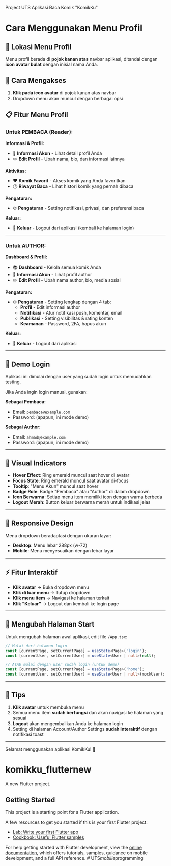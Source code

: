Project UTS Aplikasi Baca Komik "KomikKu"

# Cara Menggunakan Menu Profil

## 🎯 Lokasi Menu Profil

Menu profil berada di **pojok kanan atas** navbar aplikasi, ditandai dengan **icon avatar bulat** dengan inisial nama Anda.

## 🚀 Cara Mengakses

1. **Klik pada icon avatar** di pojok kanan atas navbar
2. Dropdown menu akan muncul dengan berbagai opsi

## 📋 Fitur Menu Profil

### Untuk PEMBACA (Reader):

**Informasi & Profil:**
- 📝 **Informasi Akun** - Lihat detail profil Anda
- ✏️ **Edit Profil** - Ubah nama, bio, dan informasi lainnya

**Aktivitas:**
- ❤️ **Komik Favorit** - Akses komik yang Anda favoritkan
- 🕐 **Riwayat Baca** - Lihat histori komik yang pernah dibaca

**Pengaturan:**
- ⚙️ **Pengaturan** - Setting notifikasi, privasi, dan preferensi baca

**Keluar:**
- 🚪 **Keluar** - Logout dari aplikasi (kembali ke halaman login)

---

### Untuk AUTHOR:

**Dashboard & Profil:**
- 📚 **Dashboard** - Kelola semua komik Anda
- 📝 **Informasi Akun** - Lihat profil author
- ✏️ **Edit Profil** - Ubah nama author, bio, media sosial

**Pengaturan:**
- ⚙️ **Pengaturan** - Setting lengkap dengan 4 tab:
  - **Profil** - Edit informasi author
  - **Notifikasi** - Atur notifikasi push, komentar, email
  - **Publikasi** - Setting visibilitas & rating konten
  - **Keamanan** - Password, 2FA, hapus akun

**Keluar:**
- 🚪 **Keluar** - Logout dari aplikasi

---

## 🔐 Demo Login

Aplikasi ini dimulai dengan user yang sudah login untuk memudahkan testing.

Jika Anda ingin login manual, gunakan:

**Sebagai Pembaca:**
- Email: `pembaca@example.com`
- Password: (apapun, ini mode demo)

**Sebagai Author:**
- Email: `ahmad@example.com`
- Password: (apapun, ini mode demo)

---

## 🎨 Visual Indicators

- **Hover Effect**: Ring emerald muncul saat hover di avatar
- **Focus State**: Ring emerald muncul saat avatar di-focus
- **Tooltip**: "Menu Akun" muncul saat hover
- **Badge Role**: Badge "Pembaca" atau "Author" di dalam dropdown
- **Icon Berwarna**: Setiap menu item memiliki icon dengan warna berbeda
- **Logout Merah**: Button keluar berwarna merah untuk indikasi jelas

---

## 📱 Responsive Design

Menu dropdown beradaptasi dengan ukuran layar:
- **Desktop**: Menu lebar 288px (w-72)
- **Mobile**: Menu menyesuaikan dengan lebar layar

---

## ⚡ Fitur Interaktif

- **Klik avatar** → Buka dropdown menu
- **Klik di luar menu** → Tutup dropdown
- **Klik menu item** → Navigasi ke halaman terkait
- **Klik "Keluar"** → Logout dan kembali ke login page

---

## 🔄 Mengubah Halaman Start

Untuk mengubah halaman awal aplikasi, edit file `/App.tsx`:

```typescript
// Mulai dari halaman login
const [currentPage, setCurrentPage] = useState<Page>('login');
const [currentUser, setCurrentUser] = useState<User | null>(null);

// ATAU mulai dengan user sudah login (untuk demo)
const [currentPage, setCurrentPage] = useState<Page>('home');
const [currentUser, setCurrentUser] = useState<User | null>(mockUser);
```

---

## 🎯 Tips

1. **Klik avatar** untuk membuka menu
2. Semua menu item **sudah berfungsi** dan akan navigasi ke halaman yang sesuai
3. **Logout** akan mengembalikan Anda ke halaman login
4. Setting di halaman Account/Author Settings **sudah interaktif** dengan notifikasi toast

---

Selamat menggunakan aplikasi KomikKu! 🎉


# komikku_flutternew

A new Flutter project.

## Getting Started

This project is a starting point for a Flutter application.

A few resources to get you started if this is your first Flutter project:

- [Lab: Write your first Flutter app](https://docs.flutter.dev/get-started/codelab)
- [Cookbook: Useful Flutter samples](https://docs.flutter.dev/cookbook)

For help getting started with Flutter development, view the
[online documentation](https://docs.flutter.dev/), which offers tutorials,
samples, guidance on mobile development, and a full API reference.
#   U T S _ m o b i l l e _ p r o g r a m m i n g 
 
 
